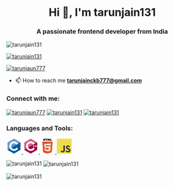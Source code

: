 <h1 align="center">Hi 👋, I'm tarunjain131</h1>
<h3 align="center">A passionate frontend developer from India</h3>

<p align="left"> <img src="https://komarev.com/ghpvc/?username=tarunjain131&label=Profile%20views&color=0e75b6&style=flat" alt="tarunjain131" /> </p>

<p align="left"> <a href="https://github.com/ryo-ma/github-profile-trophy"><img src="https://github-profile-trophy.vercel.app/?username=tarunjain131" alt="tarunjain131" /></a> </p>

<p align="left"> <a href="https://twitter.com/tarunjaun777" target="blank"><img src="https://img.shields.io/twitter/follow/tarunjaun777?logo=twitter&style=for-the-badge" alt="tarunjaun777" /></a> </p>

- 📫 How to reach me **tarunjainckb777@gmail.com**

<h3 align="left">Connect with me:</h3>
<p align="left">
<a href="https://twitter.com/tarunjaun777" target="blank"><img align="center" src="https://raw.githubusercontent.com/rahuldkjain/github-profile-readme-generator/master/src/images/icons/Social/twitter.svg" alt="tarunjaun777" height="30" width="40" /></a>
<a href="https://linkedin.com/in/tarunjain131" target="blank"><img align="center" src="https://raw.githubusercontent.com/rahuldkjain/github-profile-readme-generator/master/src/images/icons/Social/linked-in-alt.svg" alt="tarunjain131" height="30" width="40" /></a>
<a href="https://instagram.com/tarunjain131" target="blank"><img align="center" src="https://raw.githubusercontent.com/rahuldkjain/github-profile-readme-generator/master/src/images/icons/Social/instagram.svg" alt="tarunjain131" height="30" width="40" /></a>
</p>

<h3 align="left">Languages and Tools:</h3>
<p align="left"> <a href="https://www.cprogramming.com/" target="_blank"> <img src="https://raw.githubusercontent.com/devicons/devicon/master/icons/c/c-original.svg" alt="c" width="40" height="40"/> </a> <a href="https://www.w3schools.com/cpp/" target="_blank"> <img src="https://raw.githubusercontent.com/devicons/devicon/master/icons/cplusplus/cplusplus-original.svg" alt="cplusplus" width="40" height="40"/> </a> <a href="https://www.w3.org/html/" target="_blank"> <img src="https://raw.githubusercontent.com/devicons/devicon/master/icons/html5/html5-original-wordmark.svg" alt="html5" width="40" height="40"/> </a> <a href="https://developer.mozilla.org/en-US/docs/Web/JavaScript" target="_blank"> <img src="https://raw.githubusercontent.com/devicons/devicon/master/icons/javascript/javascript-original.svg" alt="javascript" width="40" height="40"/> </a> </p>

<p><img align="left" src="https://github-readme-stats.vercel.app/api/top-langs?username=tarunjain131&show_icons=true&locale=en&layout=compact" alt="tarunjain131" /></p>

<p>&nbsp;<img align="center" src="https://github-readme-stats.vercel.app/api?username=tarunjain131&show_icons=true&locale=en" alt="tarunjain131" /></p>

<p><img align="center" src="https://github-readme-streak-stats.herokuapp.com/?user=tarunjain131&" alt="tarunjain131" /></p>
